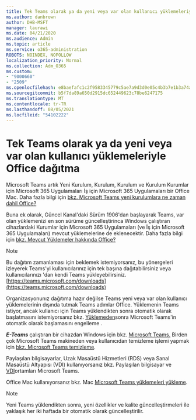 ```yaml
---
title: Tek Teams olarak ya da yeni veya var olan kullanıcı yüklemeleriyle Office dağıtma
ms.author: danbrown
author: DHB-MSFT
manager: laurawi
ms.date: 04/21/2020
ms.audience: Admin
ms.topic: article
ms.service: o365-administration
ROBOTS: NOINDEX, NOFOLLOW
localization_priority: Normal
ms.collection: Adm_O365
ms.custom:
- "9000660"
- "2509"
ms.openlocfilehash: e8baefafc1c2f9583345779c5ae7a9d3d0e05c4b3b7e1b3a74a9a22f7ceed02a
ms.sourcegitcommit: b5f7da89a650d2915dc652449623c78be6247175
ms.translationtype: MT
ms.contentlocale: tr-TR
ms.lasthandoff: 08/05/2021
ms.locfileid: "54102222"
---
```

# <a name="deploying-teams-as-standalone-or-with-new-or-existing-office-installations"></a>Tek Teams olarak ya da yeni veya var olan kullanıcı yüklemeleriyle Office dağıtma

Microsoft Teams artık Yeni Kurulum,  Kurulum, Kurulum ve Kurulum Kurumlar için Microsoft 365 Uygulamaları İş için Microsoft 365 Uygulamaları bir Office Mac. Daha fazla bilgi için [bkz. Microsoft Teams yeni kurulumlara ne zaman dahil Office?](https://docs.microsoft.com/deployoffice/teams-install#when-will-microsoft-teams-start-being-included-with-new-installations-of-microsoft-365-apps)

Buna ek olarak, Güncel Kanal'daki Sürüm 1906'dan başlayarak Teams, var olan yüklemenizi en son sürüme güncelleştirinca Windows çalıştıran cihazlardaki Kurumlar için Microsoft 365 Uygulamaları (ve İş için Microsoft 365 Uygulamaları) mevcut yüklemelerine de eklenecektir.  Daha fazla bilgi için [bkz. Mevcut Yüklemeler hakkında Office?](https://docs.microsoft.com/deployoffice/teams-install#what-about-existing-installations-of-microsoft-365-apps)

> [!NOTE]
> Bu dağıtım zamanlaması için beklemek istemiyorsanız, bu yönergeleri izleyerek Teams'yi kullanıcılarınız için tek başına dağıtabilirsiniz veya kullanıcılarınızı 'dan kendi Teams [](https://docs.microsoft.com/MicrosoftTeams/msi-deployment) yükleyebilirsiniz. [https://teams.microsoft.com/downloads](https://teams.microsoft.com/downloads)

Organizasyonunız dağıtıma hazır değilse Teams yeni veya var olan kullanıcı yüklemelerinin dışında tutmak [](https://docs.microsoft.com/deployoffice/teams-install#how-to-exclude-microsoft-teams-from-new-installations-of-microsoft-365-apps) Teams [](https://docs.microsoft.com/deployoffice/teams-install#use-group-policy-to-control-the-installation-of-microsoft-teams) adımlar Office.  Yüklemenin Teams istiyor, ancak kullanıcı için Teams yüklendikten sonra otomatik olarak başlatmasını istemiyorsanız bkz. [Yüklemeden](https://docs.microsoft.com/deployoffice/teams-install#use-group-policy-to-prevent-microsoft-teams-from-starting-automatically-after-installation)sonra Microsoft Teams'in otomatik olarak başlamasını engelleme .

***E-Teams*** çalıştıran bir cihazdan Windows için bkz. [Microsoft Teams.](https://support.office.com/article/3b159754-3c26-4952-abe7-57d27f5f4c81) Birden çok Microsoft Teams makineden veya kullanıcıdan temizleme işlemi yapmak için [bkz. Microsoft Teams temizleme](https://docs.microsoft.com/microsoftteams/scripts/powershell-script-teams-deployment-clean-up).

Paylaşılan bilgisayarlar, Uzak Masaüstü Hizmetleri (RDS) veya Sanal Masaüstü Altyapısı (VDI) kullanıyorsanız bkz. Paylaşılan bilgisayar ve [VDI](https://docs.microsoft.com/deployoffice/teams-install#shared-computer-and-vdi-environments-with-microsoft-teams)ortamları Microsoft Teams.

Office Mac kullanıyorsanız bkz. Mac [Microsoft Teams yüklemeleri yükleme](https://docs.microsoft.com/deployoffice/teams-install#microsoft-teams-installations-on-a-mac).

> [!NOTE]
> Yeni Teams yüklendikten sonra, yeni [](https://docs.microsoft.com/deployoffice/teams-install#feature-and-quality-updates-for-microsoft-teams) özellikler ve kalite güncelleştirmeleri ile yaklaşık her iki haftada bir otomatik olarak güncelleştirilir. 